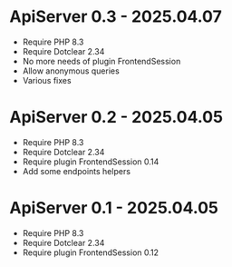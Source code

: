 ApiServer 0.3 - 2025.04.07
===========================================================
* Require PHP 8.3
* Require Dotclear 2.34
* No more needs of plugin FrontendSession
* Allow anonymous queries
* Various fixes

ApiServer 0.2 - 2025.04.05
===========================================================
* Require PHP 8.3
* Require Dotclear 2.34
* Require plugin FrontendSession 0.14
* Add some endpoints helpers

ApiServer 0.1 - 2025.04.05
===========================================================
* Require PHP 8.3
* Require Dotclear 2.34
* Require plugin FrontendSession 0.12